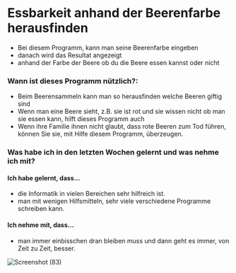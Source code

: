 # Essbarkeit anhand der Beerenfarbe herausfinden
- Bei diesem Programm, kann man seine Beerenfarbe eingeben
- danach wird das Resultat angezeigt
- anhand der Farbe der Beere ob du die Beere essen kannst oder nicht
### Wann ist dieses Programm nützlich?:
- Beim Beerensammeln kann man so herausfinden welche Beeren giftig sind
- Wenn man eine Beere sieht, z.B. sie ist rot und sie wissen nicht ob man sie essen kann, hilft dieses Programm auch
- Wenn ihre Familie ihnen nicht glaubt, dass rote Beeren zum Tod führen, können Sie sie, mit Hilfe diesem Programm, überzeugen.
### Was habe ich in den letzten Wochen gelernt und was nehme ich mit?
#### Ich habe gelernt, dass...
- die Informatik in vielen Bereichen sehr hilfreich ist.
- man mit wenigen Hilfsmitteln, sehr viele verschiedene Programme schreiben kann.
#### Ich nehme mit, dass...
- man immer einbisschen dran bleiben muss und dann geht es immer, von Zeit zu Zeit, besser.



![Screenshot (83)](https://user-images.githubusercontent.com/96128526/146024449-7e95b207-388d-442f-9450-e1e602a88ff8.png)


